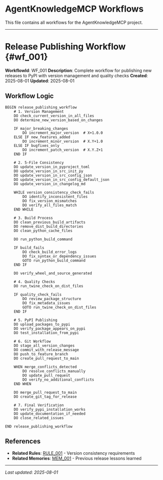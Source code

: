 # AgentKnowledgeMCP Workflows

This file contains all workflows for the AgentKnowledgeMCP project.

---

# Release Publishing Workflow {#wf_001}

**WorkflowId**: WF_001
**Description**: Complete workflow for publishing new releases to PyPI with version management and quality checks
**Created**: 2025-08-01
**Updated**: 2025-08-01

## Workflow Logic
```
BEGIN release_publishing_workflow
    # 1. Version Management
    DO check_current_version_in_all_files
    DO determine_new_version_based_on_changes
    
    IF major_breaking_changes
        DO increment_major_version  # X+1.0.0
    ELSE IF new_features_added
        DO increment_minor_version  # X.Y+1.0
    ELSE IF bugfixes_only
        DO increment_patch_version  # X.Y.Z+1
    END IF
    
    # 2. 5-File Consistency
    DO update_version_in_pyproject_toml
    DO update_version_in_src_init_py
    DO update_version_in_src_config_json
    DO update_version_in_src_config_default_json
    DO update_version_in_changelog_md
    
    WHILE version_consistency_check_fails
        DO identify_inconsistent_files
        DO fix_version_mismatches
        DO verify_all_files_match
    END WHILE
    
    # 3. Build Process
    DO clean_previous_build_artifacts
    DO remove_dist_build_directories
    DO clean_python_cache_files
    
    DO run_python_build_command
    
    IF build_fails
        DO check_build_error_logs
        DO fix_syntax_or_dependency_issues
        GOTO run_python_build_command
    END IF
    
    DO verify_wheel_and_source_generated
    
    # 4. Quality Checks
    DO run_twine_check_on_dist_files
    
    IF quality_check_fails
        DO review_package_structure
        DO fix_metadata_issues
        GOTO run_twine_check_on_dist_files
    END IF
    
    # 5. PyPI Publishing
    DO upload_packages_to_pypi
    DO verify_package_appears_on_pypi
    DO test_installation_from_pypi
    
    # 6. Git Workflow
    DO stage_all_version_changes
    DO commit_with_release_message
    DO push_to_feature_branch
    DO create_pull_request_to_main
    
    WHEN merge_conflicts_detected
        DO resolve_conflicts_manually
        DO update_pull_request
        DO verify_no_additional_conflicts
    END WHEN
    
    DO merge_pull_request_to_main
    DO create_git_tag_for_release
    
    # 7. Final Verification
    DO verify_pypi_installation_works
    DO update_documentation_if_needed
    DO close_related_issues
    
END release_publishing_workflow
```

## References
- **Related Rules**: [RULE_001](rules.md#rule_001) - Version consistency requirements
- **Related Memories**: [MEM_001](memories.md#mem_001) - Previous release lessons learned

---
*Last updated: 2025-08-01*
